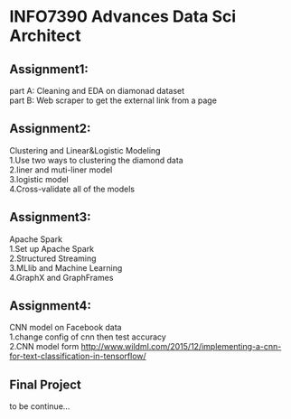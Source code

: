 # INFO7390 Advances Data Sci Architect
## Assignment1:
part A: Cleaning and EDA on diamonad dataset  
part B: Web scraper to get the external link from a page
## Assignment2:
Clustering and Linear&Logistic Modeling  
1.Use two ways to clustering the diamond data  
2.liner and muti-liner model  
3.logistic model  
4.Cross-validate all of the models  
## Assignment3:
Apache Spark  
1.Set up Apache Spark  
2.Structured Streaming  
3.MLlib and Machine Learning  
4.GraphX and GraphFrames  
## Assignment4:
CNN model on Facebook data  
1.change config of cnn then test accuracy  
2.CNN model form http://www.wildml.com/2015/12/implementing-a-cnn-for-text-classification-in-tensorflow/  
## Final Project
to be continue...
